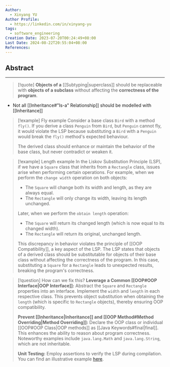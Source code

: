```yaml
---
Author:
  - Xinyang YU
Author Profile:
  - https://linkedin.com/in/xinyang-yu
tags:
  - software_engineering
Creation Date: 2023-07-20T00:24:49+08:00
Last Date: 2024-08-22T20:55:04+08:00
References: 
---
```


## Abstract
---
>[!quote]
> **Objects of a** [[Subtyping|superclass]] should be replaceable with **objects of a subclass** without affecting the **correctness of the program**.

- Not all [[Inheritance#"Is-a" Relationship]] should be modelled with [[Inheritance]]

>[!example] Fly example
> Consider a base class `Bird` with a method `fly()`. If you derive a class `Penguin` from `Bird`, but `Penguin` cannot fly, it would violate the LSP because substituting a `Bird` with a `Penguin` would break the `fly()` method's expected behaviour.
> 
> The derived class should enhance or maintain the behavior of the base class, but never contradict or weaken it.

>[!example] Length example
> In the Liskov Substitution Principle (LSP), if we have a `Square` class that inherits from a `Rectangle` class, issues arise when performing certain operations. For example, when we perform the `change width` operation on both objects:
> - The `Square` will change both its width and length, as they are always equal.
> - The `Rectangle` will only change its width, leaving its length unchanged.
> 
> Later, when we perform the `obtain length` operation:
> - The `Square` will return its changed length (which is now equal to its changed width).
> - The `Rectangle` will return its original, unchanged length.
>   
> This discrepancy in behavior violates the principle of [[OOP Compatibility]], a key aspect of the LSP. The LSP states that objects of a derived class should be substitutable for objects of their base class without affecting the correctness of the program. In this case, substituting a `Square` for a `Rectangle` leads to unexpected results, breaking the program's correctness.


>[!question] How can we fix this?
> **Leverage a Common [[OOP#OOP Interface|OOP Interface]]:** Abstract the `Square` and `Rectangle` properties into an interface. Implement the `width` and `length` in each respective class. This prevents object substitution when obtaining the `length` (which is specific to `Rectangle` objects), thereby ensuring OOP compatibility.
>
> **Prevent [[Inheritance|Inheritance]] and [[OOP Method#Method Overriding|Method Overriding]]:** Declare the OOP class or individual [[OOP#OOP Class|OOP methods]] as [[Java Keywords#final|final]]. This enhances the ability to reason about program correctness. Noteworthy examples include `java.lang.Math` and `java.lang.String`, which are not inheritable.
>
> **Unit Testing:** Employ assertions to verify the LSP during compilation. You can find an illustrative example [here](https://nus-cs2030s.github.io/2223-s2/16-lsp.html#lsp-through-the-lens-of-testing).

